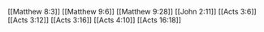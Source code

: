[[Matthew 8:3]]
[[Matthew 9:6]]
[[Matthew 9:28]]
[[John 2:11]]
[[Acts 3:6]]
[[Acts 3:12]]
[[Acts 3:16]]
[[Acts 4:10]]
[[Acts 16:18]]
